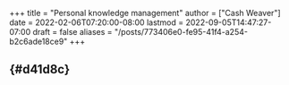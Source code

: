 +++
title = "Personal knowledge management"
author = ["Cash Weaver"]
date = 2022-02-06T07:20:00-08:00
lastmod = 2022-09-05T14:47:27-07:00
draft = false
aliases = "/posts/773406e0-fe95-41f4-a254-b2c6ade18ce9"
+++

##  {#d41d8c}
